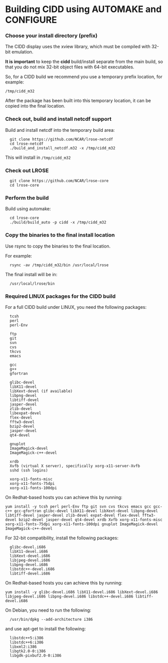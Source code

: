 # Building CIDD using AUTOMAKE and CONFIGURE

### Choose your install directory (prefix)

The CIDD display uses the xview library, which must be compiled with 32-bit emulation.

**It is important** to keep the **cidd** build/install separate from the main build,
so that you do not mix 32-bit object files with 64-bit executables.

So, for a CIDD build we recommend you use a temporary prefix location, for example:

  `/tmp/cidd_m32`

After the package has been built into this temporary location, it can be copied into the final location.

### Check out, build and install netcdf support

Build and install netcdf into the temporary build area:

```
  git clone https://github.com/NCAR/lrose-netcdf
  cd lrose-netcdf
  ./build_and_install_netcdf.m32 -x /tmp/cidd_m32
```

This will install in `/tmp/cidd_m32`

### Check out LROSE

```
  git clone https://github.com/NCAR/lrose-core
  cd lrose-core
```

<!---
### Install the makefile tree

The `make` application can use files named either `Makefile` or `makefile`.

The lower-case version takes preference.

The codebase contains, by default, upper-case Makefiles throughout the tree. These are **NOT** appropriate for the cidd build.

To get the correct build, you must install the lower-case makefiles relevant to the package you want to build.

To install the makefiles for the **cidd** package, perform the following:

```
  ./make_bin/install_package_makefiles.py --package cidd
```
--->

### Perform the build

Build using automake:

```
  cd lrose-core
  ./build/build_auto -p cidd -x /tmp/cidd_m32
```

### Copy the binaries to the final install location

Use rsync to copy the binaries to the final location.

For example:

```
  rsync -av /tmp/cidd_m32/bin /usr/local/lrose
```

The final install will be in:

```
  /usr/local/lrose/bin
```

### Required LINUX packages for the CIDD build

For a full CIDD build under LINUX, you need the following packages:

```
  tcsh
  perl
  perl-Env

  ftp
  git
  svn
  cvs
  tkcvs
  emacs

  gcc
  g++
  gfortran

  glibc-devel
  libX11-devel
  libXext-devel (if available)
  libpng-devel
  libtiff-devel
  jasper-devel
  zlib-devel
  libexpat-devel
  flex-devel
  fftw3-devel
  bzip2-devel
  jasper-devel
  qt4-devel

  gnuplot
  ImageMagick-devel
  ImageMagick-c++-devel

  xrdb
  Xvfb (virtual X server), specifically xorg-x11-server-Xvfb
  sshd (ssh logins)

  xorg-x11-fonts-misc
  xorg-x11-fonts-75dpi
  xorg-x11-fonts-100dpi
```

On Redhat-based hosts you can achieve this by running:

```
yum install -y tcsh perl perl-Env ftp git svn cvs tkcvs emacs gcc gcc-c++ gcc-gfortran glibc-devel libX11-devel libXext-devel libpng-devel libtiff-devel jasper-devel zlib-devel expat-devel flex-devel fftw3-devel bzip2-devel jasper-devel qt4-devel xrdb Xvfb xorg-x11-fonts-misc xorg-x11-fonts-75dpi xorg-x11-fonts-100dpi gnuplot ImageMagick-devel ImageMagick-c++-devel
```

For 32-bit compatibility, install the following packages:

```
  glibc-devel.i686
  libX11-devel.i686
  libXext-devel.i686
  libjpeg-devel.i686
  libpng-devel.i686
  libstdc++-devel.i686
  libtiff-devel.i686

```

On Redhat-based hosts you can achieve this by running:

```
yum install -y glibc-devel.i686 libX11-devel.i686 libXext-devel.i686 libjpeg-devel.i686 libpng-devel.i686 libstdc++-devel.i686 libtiff-devel.i686
```

On Debian, you need to run the following:

```
  /usr/bin/dpkg --add-architecture i386
```

and use apt-get to install the following:

```
  libstdc++5:i386
  libstdc++6:i386
  libxml2:i386
  libgtk2.0-0:i386
  libgdk-pixbuf2.0-0:i386
```


